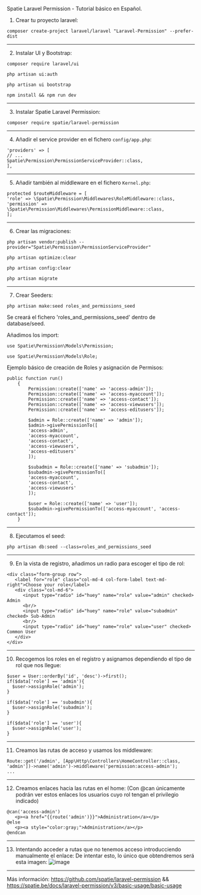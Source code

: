 Spatie Laravel Permission - Tutorial básico en Español.

1. Crear tu proyecto laravel:
```
composer create-project laravel/laravel "Laravel-Permission" --prefer-dist
```

--------------------------------------------------------------

2. Instalar UI y Bootstrap:
```
composer require laravel/ui
``` 
```
php artisan ui:auth
```
```
php artisan ui bootstrap
``` 
```
npm install && npm run dev
```
--------------------------------------------------------------

3. Instalar Spatie Laravel Permission:
```
composer require spatie/laravel-permission
```
--------------------------------------------------------------

4. Añadir el service provider en el fichero ```config/app.php```:
```
'providers' => [
// ...
Spatie\Permission\PermissionServiceProvider::class,
],
```
--------------------------------------------------------------

5. Añadir también al middleware en el fichero ```Kernel.php```:
```
protected $routeMiddleware = [
'role' => \Spatie\Permission\Middlewares\RoleMiddleware::class,
'permission' => \Spatie\Permission\Middlewares\PermissionMiddleware::class,
];
```
--------------------------------------------------------------

6. Crear las migraciones:
```
php artisan vendor:publish --provider="Spatie\Permission\PermissionServiceProvider"
```
```
php artisan optimize:clear
``` 
```
php artisan config:clear
```
```
php artisan migrate
```
--------------------------------------------------------------

7. Crear Seeders:
```
php artisan make:seed roles_and_permissions_seed
```
Se creará el fichero 'roles_and_permissions_seed' dentro de database/seed.

Añadimos los import:
```
use Spatie\Permission\Models\Permission;
```
```
use Spatie\Permission\Models\Role;
```

Ejemplo básico de creación de Roles y asignación de Permisos:
```
public function run()
    {
        Permission::create(['name' => 'access-admin']);
        Permission::create(['name' => 'access-myaccount']);
        Permission::create(['name' => 'access-contact']);
        Permission::create(['name' => 'access-viewusers']);
        Permission::create(['name' => 'access-editusers']);

        $admin = Role::create(['name' => 'admin']);
        $admin->givePermissionTo([
        'access-admin',
        'access-myaccount',
        'access-contact',
        'access-viewusers',
        'access-editusers'
        ]);

        $subadmin = Role::create(['name' => 'subadmin']);
        $subadmin->givePermissionTo([
        'access-myaccount',
        'access-contact',
        'access-viewusers'
        ]);

        $user = Role::create(['name' => 'user']);
        $subadmin->givePermissionTo(['access-myaccount', 'access-contact']);
    }
```
--------------------------------------------------------------
    
8. Ejecutamos el seed:
```
php artisan db:seed --class=roles_and_permissions_seed
```
--------------------------------------------------------------

9. En la vista de registro, añadimos un radio para escoger el tipo de rol:
```
<div class="form-group row">
   <label for="role" class="col-md-4 col-form-label text-md-right">Choose your role</label>
   <div class="col-md-6">
      <input type="radio" id="huey" name="role" value="admin" checked> Admin
      <br/>
      <input type="radio" id="huey" name="role" value="subadmin" checked> Sub-Admin
      <br/>
      <input type="radio" id="huey" name="role" value="user" checked> Common User
   </div>
</div>
```
--------------------------------------------------------------

10. Recogemos los roles en el registro y asignamos dependiendo el tipo de rol que nos llegue:

```
$user = User::orderBy('id', 'desc')->first();
if($data['role'] == 'admin'){
  $user->assignRole('admin');
}

if($data['role'] == 'subadmin'){
  $user->assignRole('subadmin');
}

if($data['role'] == 'user'){
  $user->assignRole('user');
}
```
--------------------------------------------------------------

11. Creamos las rutas de acceso y usamos los middleware:
```
Route::get('/admin', [App\Http\Controllers\HomeController::class, 'admin'])->name('admin')->middleware('permission:access-admin');
...
```
--------------------------------------------------------------

12. Creamos enlaces hacia las rutas en el home:
(Con @can únicamente podrán ver estos enlaces los usuarios cuyo rol tengan el privilegio indicado)

```
@can('access-admin')
   <p><a href="{{route('admin')}}">Administration</a></p>
@else
   <p><a style="color:gray;">Administration</a></p>
@endcan
```
--------------------------------------------------------------

13. Intentando acceder a rutas que no tenemos acceso introducciendo manualmente el enlace:
De intentar esto, lo único que obtendremos será esta imagen:
![image](https://i.imgur.com/eshkOen.png)

----------------------------------------------------------------------------------------------

Más información: https://github.com/spatie/laravel-permission && https://spatie.be/docs/laravel-permission/v3/basic-usage/basic-usage
